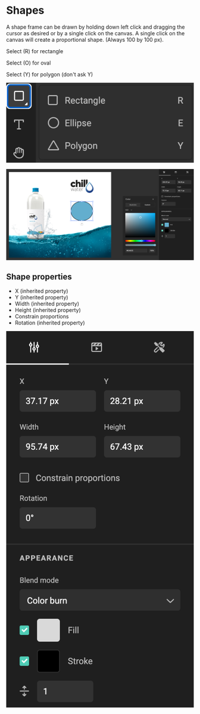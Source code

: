 # Shapes

A shape frame can be drawn by holding down left click and dragging the cursor as desired or by a single click on the canvas. A single click on the canvas will create a proportional shape. (Always 100 by 100 px).

Select (R) for rectangle

Select (O) for oval

Select (Y) for polygon (don't ask Y)

![Properties](shapes-ui.png)

![Properties](shapes-intro.png)

## Shape properties

- X (inherited property)
- Y (inherited property)
- Width (inherited property)
- Height (inherited property)
- Constrain proportions
- Rotation (inherited property)

![Properties](shape-properties.png)